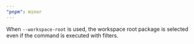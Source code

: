```yaml
---
"pnpm": minor
---
```


When `--workspace-root` is used, the workspace root package is selected even if the command is executed with filters.
